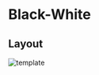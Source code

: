 # Black-White

## Layout 
![template](https://user-images.githubusercontent.com/59802802/180296642-a5cbf70d-8bd0-4a17-90ab-2161afe9f748.png)
